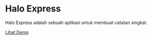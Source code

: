 # Halo Express

Halo Express adalah sebuah aplikasi untuk membuat catatan singkat.

[Lihat Demo](https://halo-express.heroku.com)
